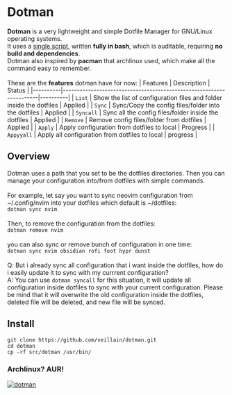 # Dotman
**Dotman** is a very lightweight and simple Dotfile Manager for GNU/Linux operating systems. \
It uses a [single script](src/dotman), written **fully in bash**, which is auditable, requiring **no build and dependencies**. \
Dotman also inspired by **pacman** that archlinux used, which make all the command easy to remember. \
<br/>
These are the **features** dotman have for now:
| Features | Description                                                         | Status   | 
|----------|---------------------------------------------------------------------|----------|
| ```List```     | Show the list of configuration files and folder inside the dotfiles | Applied  |
| ```Sync```     | Sync/Copy the config files/folder into the dotfiles                 | Applied  |
| ```Syncall```  | Sync all the config files/folder inside the dotfiles                | Applied  |
| ```Remove```   | Remove config files/folder from dotfiles                            | Applied  |
| ```Apply```    | Apply configuration from dotfiles to local                          | Progress |
| ```Appyyall``` | Apply all configuration from dotfiles to local                      | progress |

## Overview
Dotman uses a path that you set to be the dotfiles directories. Then you can manage your configuration into/from dotfiles with simple commands. \
<br/>
For example, let say you want to sync neovim configuration from ~/.config/nvim into your dotfiles which default is ~/dotfiles: \
```dotman sync nvim``` \
<br/>
Then, to remove the configuration from the dotfiles: \
```dotman remove nvim``` \
<br/>
you can also sync or remove bunch of configuration in one time: \
```dotman sync nvim obsidian rofi foot hypr dunst``` \
<br/>
Q: But i already sync all configuration that i want inside the dotfiles, how do i easily update it to sync with my currrent configuration? \
A: You can use ```dotman syncall``` for this situation, it will update all configuration inside dotfiles to sync with your current configuration. Please be mind that it will overwrite the old configuration inside the dotfiles, deleted file will be deleted, and new file will be synced.

## Install
```
git clone https://github.com/veillain/dotman.git
cd dotman
cp -rf src/dotman /usr/bin/
```

### Archlinux? AUR!
[![dotman](https://img.shields.io/aur/version/dotman?color=1793d1&label=dotman&logo=arch-linux&style=for-the-badge)](https://aur.archlinux.org/packages/dotman/)


